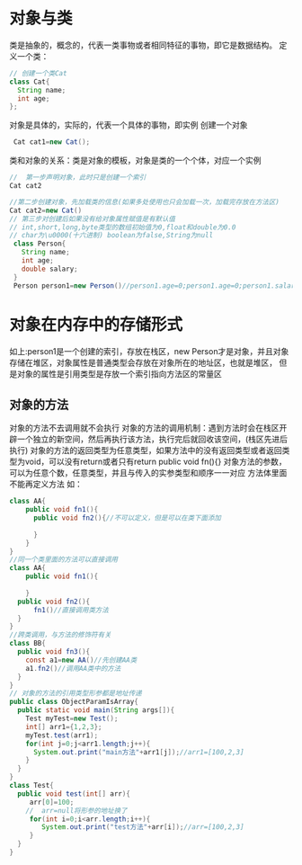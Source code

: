 # 对象与类
类是抽象的，概念的，代表一类事物或者相同特征的事物，即它是数据结构。
定义一个类：
```java
// 创建一个类Cat
class Cat{
  String name;
  int age;
};
```
对象是具体的，实际的，代表一个具体的事物，即实例
创建一个对象
``` java
 Cat cat1=new Cat();
 ```
 类和对象的关系：类是对象的模板，对象是类的一个个体，对应一个实例
 ```java
//  第一步声明对象，此时只是创建一个索引
Cat cat2

//第二步创建对象，先加载类的信息(如果多处使用也只会加载一次，加载完存放在方法区)
Cat cat2=new Cat()
// 第三步对创建后如果没有给对象属性赋值是有默认值
// int,short,long,byte类型的数组初始值为0,float和double为0.0
// char为\u0000(十六进制) boolean为false,String为null
  class Person{
    String name;
    int age;
    double salary;
  }
  Person person1=new Person()//person1.age=0;person1.age=0;person1.salary=0.0
  ```
  # 对象在内存中的存储形式
  如上:person1是一个创建的索引，存放在栈区，new Person才是对象，并且对象存储在堆区，对象属性是普通类型会存放在对象所在的地址区，也就是堆区，
  但是对象的属性是引用类型是存放一个索引指向方法区的常量区

## 对象的方法

对象的方法不去调用就不会执行
对象的方法的调用机制：遇到方法时会在栈区开辟一个独立的新空间，然后再执行该方法，执行完后就回收该空间，(栈区先进后执行)
对象的方法的返回类型为任意类型，如果方法中的没有返回类型或者返回类型为void，可以没有return或者只有return
public void fn(){}
对象方法的参数，可以为任意个数，任意类型，并且与传入的实参类型和顺序一一对应
方法体里面不能再定义方法
如：
```java
class AA{
    public void fn1(){
      public void fn2(){//不可以定义，但是可以在类下面添加
           
      }
    }
}
//同一个类里面的方法可以直接调用
class AA{
    public void fn1(){
     
    }
  public void fn2(){
      fn1()//直接调用类方法
  }
}
//跨类调用，与方法的修饰符有关
class BB{
  public void fn3(){
    const a1=new AA()//先创建AA类
    a1.fn2()//调用AA类中的方法
  }
}
// 对象的方法的引用类型形参都是地址传递
public class ObjectParamIsArray{
  public static void main(String args[]){
    Test myTest=new Test();
    int[] arr1={1,2,3};
    myTest.test(arr1);
    for(int j=0;j<arr1.length;j++){
      System.out.print("main方法"+arr1[j]);//arr1=[100,2,3]
    }
  }
}
class Test{
  public void test(int[] arr){
     arr[0]=100;
    //  arr=null将形参的地址换了
     for(int i=0;i<arr.length;i++){
        System.out.print("test方法"+arr[i]);//arr=[100,2,3]
     }
  }
}


